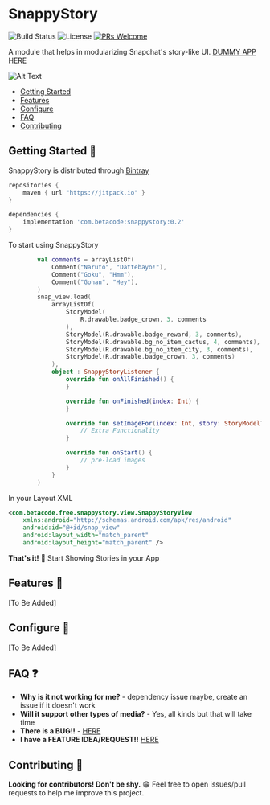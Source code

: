

# SnappyStory

![Build Status](https://travis-ci.org/ChuckerTeam/chucker.svg?branch=master) ![License](https://img.shields.io/github/license/ChuckerTeam/Chucker.svg) [![PRs Welcome](https://img.shields.io/badge/PRs-welcome-orange.svg)](http://makeapullrequest.com)

A module that helps in modularizing Snapchat's story-like UI. [DUMMY APP HERE](https://drive.google.com/open?id=1v7tAk9Od8O8QvfKaEYlSmT5lHkLB4r1v)


![Alt Text](https://media.giphy.com/media/cjtrs2gbteYwxFs8cv/giphy.gif)

* [Getting Started](#getting-started-)
* [Features](#features-)
* [Configure](#configure-)
* [FAQ](#faq-)
* [Contributing](#contributing-)

## Getting Started 👣

SnappyStory is distributed through [Bintray](https://bintray.com/beta/#/deeptolat/snappystory?tab=packages)

```groovy
repositories {
    maven { url "https://jitpack.io" }
}
```

```groovy
dependencies {
    implementation 'com.betacode:snappystory:0.2'
}
```

To start using SnappyStory

```kotlin
        val comments = arrayListOf(
            Comment("Naruto", "Dattebayo!"),
            Comment("Goku", "Hmm"),
            Comment("Gohan", "Hey"),
        )
        snap_view.load(
            arrayListOf(
                StoryModel(
                    R.drawable.badge_crown, 3, comments
                ),
                StoryModel(R.drawable.badge_reward, 3, comments),
                StoryModel(R.drawable.bg_no_item_cactus, 4, comments),
                StoryModel(R.drawable.bg_no_item_city, 3, comments),
                StoryModel(R.drawable.badge_crown, 3, comments)
            ),
            object : SnappyStoryListener {
                override fun onAllFinished() {
                }

                override fun onFinished(index: Int) {
                }

                override fun setImageFor(index: Int, story: StoryModel?, imageView: ImageView) {
                    // Extra Functionality
                }

                override fun onStart() {
                    // pre-load images
                }
            }
        )

```

In your Layout XML

```xml
<com.betacode.free.snappystory.view.SnappyStoryView 
    xmlns:android="http://schemas.android.com/apk/res/android"
    android:id="@+id/snap_view"
    android:layout_width="match_parent"
    android:layout_height="match_parent" />
```

**That's it!** 🎉 Start Showing Stories in your App

## Features 🧰

[To Be Added]

## Configure 🎨

[To Be Added]

## FAQ ❓

* **Why is it not working for me?** - dependency issue maybe, create an issue if it doesn't work
* **Will it support other types of media?** - Yes, all kinds but that will take time
* **There is a BUG!!** - [HERE](https://github.com/betaCode95/SnappyStory/blob/master/.github/ISSUE_TEMPLATE/bug_report.md)
* **I have a FEATURE IDEA/REQUEST!!** [HERE](https://github.com/betaCode95/SnappyStory/blob/master/.github/ISSUE_TEMPLATE/feature_request.md)

## Contributing 🤝

**Looking for contributors! Don't be shy.** 😁 Feel free to open issues/pull requests to help me improve this project.
